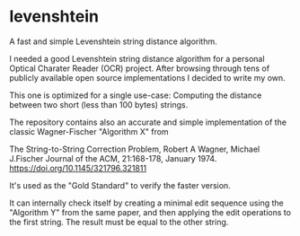 # levenshtein

A fast and simple Levenshtein string distance algorithm.

I needed a good Levenshtein string distance algorithm for a personal Optical Charater Reader (OCR) project.
After browsing through tens of publicly available open source implementations I decided to write my own.

This one is optimized for a single use-case: Computing the distance between two short (less than 100 bytes) strings.

The repository contains also an accurate and simple implementation of the classic Wagner-Fischer "Algorithm X" from

The String-to-String Correction Problem, Robert A Wagner, Michael J.Fischer
Journal of the ACM, 21:168-178, January 1974.
https://doi.org/10.1145/321796.321811

It's used as the "Gold Standard" to verify the faster version.

It can internally check itself by creating a minimal edit sequence using the "Algorithm Y" from the same paper,
and then applying the edit operations to the first string. The result must be equal to the other string.

